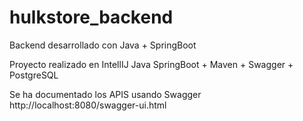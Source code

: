 # hulkstore_backend
Backend desarrollado con Java + SpringBoot

Proyecto realizado en IntellIJ
Java SpringBoot + Maven + Swagger + PostgreSQL

Se ha documentado los APIS usando Swagger 
http://localhost:8080/swagger-ui.html

